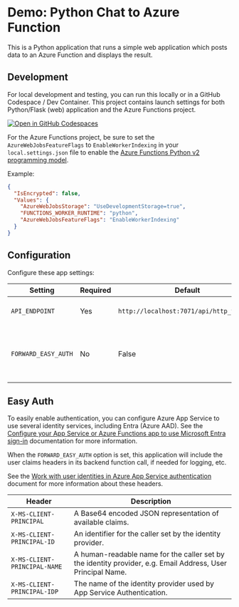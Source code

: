 # Demo: Python Chat to Azure Function

This is a Python application that runs a simple web application which posts data to an Azure Function and displays the result.

## Development

For local development and testing, you can run this locally or in a GitHub Codespace / Dev Container. This project contains launch settings for both Python/Flask (web) application and the Azure Functions project.

[![Open in GitHub Codespaces](https://github.com/codespaces/badge.svg)](https://codespaces.new/ChrisRomp/demo-chat-functions)

For the Azure Functions project, be sure to set the `AzureWebJobsFeatureFlags` to `EnableWorkerIndexing` in your `local.settings.json` file to enable the [Azure Functions Python v2 programming model](https://learn.microsoft.com/en-us/azure/azure-functions/functions-reference-python?tabs=asgi%2Capplication-level&pivots=python-mode-decorators).

Example:

```json
{
  "IsEncrypted": false,
  "Values": {
    "AzureWebJobsStorage": "UseDevelopmentStorage=true",
    "FUNCTIONS_WORKER_RUNTIME": "python",
    "AzureWebJobsFeatureFlags": "EnableWorkerIndexing"
  }
}
```

## Configuration

Configure these app settings:

| Setting | Required | Default | Notes |
| --- | --- | --- | --- |
| `API_ENDPOINT` | Yes | `http://localhost:7071/api/http_trigger` | The API endpoint to call |
| `FORWARD_EASY_AUTH` | No | False | Set to "true" or "1" to enable. See below. |

## Easy Auth

To easily enable authentication, you can configure Azure App Service to use several identity services, including Entra (Azure AAD). See the [Configure your App Service or Azure Functions app to use Microsoft Entra sign-in](https://learn.microsoft.com/en-us/azure/app-service/configure-authentication-provider-aad?tabs=workforce-tenant) documentation for more information.

When the `FORWARD_EASY_AUTH` option is set, this application will include the user claims headers in its backend function call, if needed for logging, etc.

See the [Work with user identities in Azure App Service authentication](https://learn.microsoft.com/en-us/azure/app-service/configure-authentication-user-identities) document for more information about these headers.

| Header | Description |
| --- | --- |
| `X-MS-CLIENT-PRINCIPAL` | A Base64 encoded JSON representation of available claims. |
| `X-MS-CLIENT-PRINCIPAL-ID` | An identifier for the caller set by the identity provider. |
| `X-MS-CLIENT-PRINCIPAL-NAME` | A human-readable name for the caller set by the identity provider, e.g. Email Address, User Principal Name. |
| `X-MS-CLIENT-PRINCIPAL-IDP` | The name of the identity provider used by App Service Authentication. |
